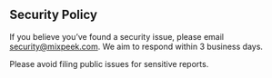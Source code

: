 ## Security Policy

If you believe you’ve found a security issue, please email security@mixpeek.com. We aim to respond within 3 business days.

Please avoid filing public issues for sensitive reports.

